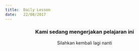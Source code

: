 ```yaml
---
title:  Daily Lesson
date:   22/08/2017
---
```


### <center>Kami sedang mengerjakan pelajaran ini</center>
<center>Silahkan kembali lagi nanti</center>